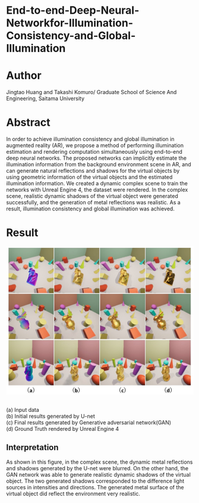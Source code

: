 # End-to-end-Deep-Neural-Networkfor-Illumination-Consistency-and-Global-Illumination
# Author
Jingtao Huang and Takashi Komuro/ Graduate School of Science And Engineering, Saitama University
# Abstract
 In order to achieve illumination consistency and global illumination in augmented reality (AR), we propose a method of performing illumination estimation and rendering computation simultaneously using end-to-end deep neural
networks. The proposed networks can implicitly estimate the illumination information from the background environment scene in AR, and can generate natural reflections and shadows
for the virtual objects by using geometric information of the virtual objects and the estimated illumination information. We created a dynamic complex scene to train the networks with Unreal Engine 4, the dataset were rendered. In the complex scene, realistic dynamic shadows
of the virtual object were generated successfully, and the
generation of metal reflections was realistic. As a result, illumination
consistency and global illumination was achieved.
# Result
![result](https://github.com/Huang2077/End-to-end-Deep-Neural-Networkfor-Illumination-Consistency-and-Global-Illumination/blob/master/result/AR/result_complex.jpg)  
##
(a) Input data    
(b) Initial results generated by U-net    
(c) Final results generated by Generative adversarial network(GAN)  
(d) Ground Truth rendered by Unreal Engine 4  
## Interpretation
As shown in this figure, in the complex scene, the dynamic
metal reflections and shadows generated by the U-net were blurred. On the other hand, the GAN
network was able to generate realistic dynamic shadows
of the virtual object. The two generated shadows corresponded to the difference light sources in intensities and
directions. The generated metal surface of the virtual object
did reflect the environment very realistic. 
